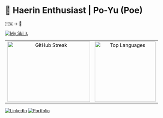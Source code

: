 # 🐰 Haerin Enthusiast | Po-Yu (Poe)
🇹🇼 -> 🗽

[![My Skills](https://skillicons.dev/icons?i=cpp,c,python,rust,go,docker,linux,pytorch,kotlin,swift,flutter)](https://skillicons.dev)

<table>
  <tr>
    <td width="60%" align="center">
       <a href="https://git.io/streak-stats">
       <img src="https://streak-stats.demolab.com?user=pyjuan91&theme=nightowl&border_radius=20" alt="GitHub Streak" height="200" width="100%"/>
      </a>
    </td>
    <td width="40%" align="center">
      <img src="https://github-readme-stats.vercel.app/api/top-langs/?username=pyjuan91&layout=compact&theme=nord&hide=vhdl,makefile,verilog,cmake,svelte,postscript,jupyter%20notebook,shell" alt="Top Languages" height="200">
    </td>
  </tr>
</table>

[![LinkedIn](https://img.shields.io/badge/LinkedIn-0077B5?style=flat-square&logo=linkedin&logoColor=white)](https://linkedin.com/in/poyujuan)
[![Portfolio](https://img.shields.io/badge/Portfolio-000000?style=flat-square&logo=vercel&logoColor=white)](https://poe-personal-site.vercel.app)
